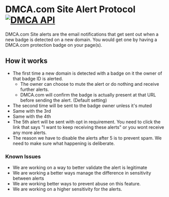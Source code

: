 # DMCA.com Site Alert Protocol [![DMCA API](https://images.dmca.com/Badges/dmca-badge-w200-5x1-04.png)](https://www.dmca.com)

DMCA.com Site alerts are the email notifications that get sent out when a new badge is detected on a new domain. You would get one by having a DMCA.com protection badge on your page(s).

## How it works
- The first time a new domain is detected with a badge on it the owner of that badge ID is alerted.
   * The owner can choose to mute the alert or do nothing and receive further alerts.
   * DMCA.com will confirm the badge is actually present at that URL before sending the alert. (Default setting)
- The second time will be sent to the badge owner unless it's muted
- Same with the 3rd
- Same with the 4th
- The 5th alert will be sent with opt in requirement. You need to click the link that says "I want to keep receiving these alerts" or you wont receive any more alerts.
- The reason we have to disable the alerts after 5 is to prevent spam. We need to make sure what happening is deliberate.

### Known Issues
* We are working on a way to better validate the alert is legitimate
* We are working a better ways manage the difference in sensitivity between alerts
* We are working better ways to prevent abuse on this feature.
* We are working on a higher sensitivity for the alerts.

